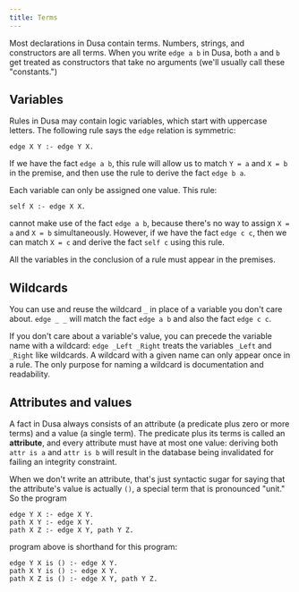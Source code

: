 ```yaml
---
title: Terms
---
```


Most declarations in Dusa contain terms. Numbers, strings, and constructors are all
terms. When you write `edge a b` in Dusa, both `a` and `b` get treated as constructors
that take no arguments (we'll usually call these "constants.")

## Variables

Rules in Dusa may contain logic variables, which start with uppercase letters.
The following rule says the `edge` relation is symmetric:

    edge X Y :- edge Y X.

If we have the fact `edge a b`, this rule will allow us to match `Y = a` and
`X = b` in the premise, and then use the rule to derive the fact `edge b a`.

Each variable can only be assigned one value. This rule:

    self X :- edge X X.

cannot make use of the fact `edge a b`, because there's no way to assign `X = a` and
`X = b` simultaneously. However, if we have the fact `edge c c`, then we can match
`X = c` and derive the fact `self c` using this rule.

All the variables in the conclusion of a rule must appear in the premises.

## Wildcards

You can use and reuse the wildcard `_` in place of a variable you don't care about.
`edge _ _` will match the fact `edge a b` and also the fact `edge c c`.

If you don't care about a variable's value, you can precede the variable name with a
wildcard: `edge _Left _Right` treats the variables `_Left` and `_Right` like
wildcards. A wildcard with a given name can only appear once in a rule. The only
purpose for naming a wildcard is documentation and readability.

## Attributes and values

A fact in Dusa always consists of an attribute (a predicate plus zero or more terms)
and a value (a single term). The predicate plus its terms is called an **attribute**,
and every attribute must have at most one value: deriving both `attr is a` and
`attr is b` will result in the database being invalidated for failing an integrity
constraint.

When we don't write an attribute, that's just syntactic sugar for saying that the
attribute's value is actually `()`, a special term that is pronounced "unit." So the
program

    edge Y X :- edge X Y.
    path X Y :- edge X Y.
    path X Z :- edge X Y, path Y Z.

program above is shorthand for this program:

    edge Y X is () :- edge X Y.
    path X Y is () :- edge X Y.
    path X Z is () :- edge X Y, path Y Z.
